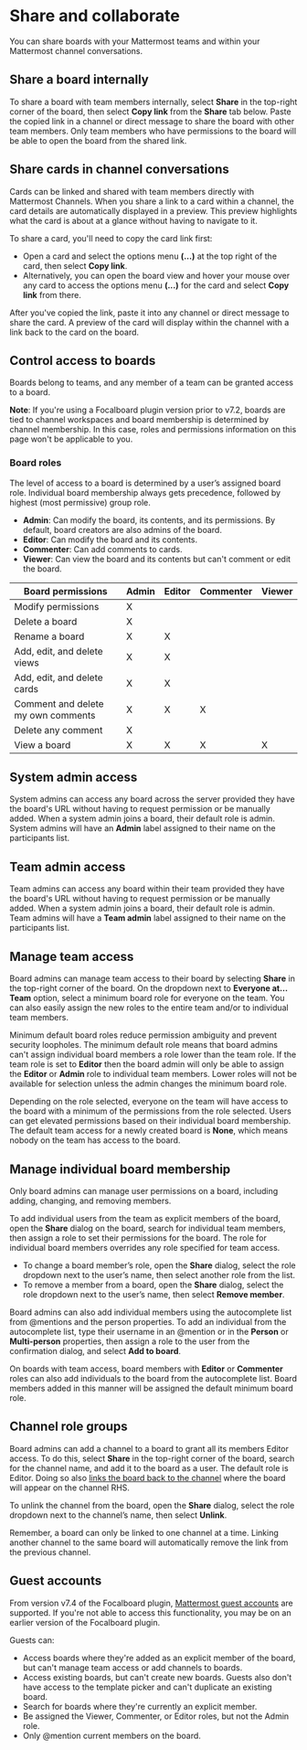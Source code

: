 # Share and collaborate

You can share boards with your Mattermost teams and within your Mattermost channel conversations.

## Share a board internally

To share a board with team members internally, select **Share** in the top-right corner of the board, then select **Copy link** from the **Share** tab below. Paste the copied link in a channel or direct message to share the board with other team members. Only team members who have permissions to the board will be able to open the board from the shared link.

## Share cards in channel conversations

Cards can be linked and shared with team members directly with Mattermost Channels. When you share a link to a card within a channel, the card details are automatically displayed in a preview. This preview highlights what the card is about at a glance without having to navigate to it.

To share a card, you'll need to copy the card link first:

- Open a card and select the options menu **(...)** at the top right of the card, then select **Copy link**.
- Alternatively, you can open the board view and hover your mouse over any card to access the options menu **(...)** for the card and select **Copy link** from there.

After you've copied the link, paste it into any channel or direct message to share the card. A preview of the card will display within the channel with a link back to the card on the board.

## Control access to boards

Boards belong to teams, and any member of a team can be granted access to a board.

**Note**: If you're using a Focalboard plugin version prior to v7.2, boards are tied to channel workspaces and board membership is determined by channel membership. In this case, roles and permissions information on this page won't be applicable to you.

### Board roles

The level of access to a board is determined by a user’s assigned board role. Individual board membership always gets precedence, followed by highest (most permissive) group role.

- **Admin**: Can modify the board, its contents, and its permissions. By default, board creators are also admins of the board.
- **Editor**: Can modify the board and its contents.
- **Commenter**: Can add comments to cards.
- **Viewer**: Can view the board and its contents but can't comment or edit the board.

| **Board permissions**              | **Admin** | **Editor** | **Commenter** | **Viewer** |
|------------------------------------|-----------|------------|---------------|------------|
| Modify permissions                 |     X     |            |               |            |
| Delete a board                     |     X     |            |               |            |
| Rename a board                     |     X     |     X      |               |            |
| Add, edit, and delete views        |     X     |     X      |               |            |
| Add, edit, and delete cards        |     X     |     X      |               |            |
| Comment and delete my own comments |     X     |     X      |       X       |            |
| Delete any comment                 |     X     |            |               |            |
| View a board                       |     X     |     X      |       X       |     X      |

## System admin access

System admins can access any board across the server provided they have the board's URL without having to request permission or be manually added. When a system admin joins a board, their default role is admin. System admins will have an **Admin** label assigned to their name on the participants list.

## Team admin access

Team admins can access any board within their team provided they have the board's URL without having to request permission or be manually added. When a system admin joins a board, their default role is admin. Team admins will have a **Team admin** label assigned to their name on the participants list.

## Manage team access

Board admins can manage team access to their board by selecting **Share** in the top-right corner of the board. On the dropdown next to **Everyone at… Team** option, select a minimum board role for everyone on the team. You can also easily assign the new roles to the entire team and/or to individual team members.

Minimum default board roles reduce permission ambiguity and prevent security loopholes. The minimum default role means that board admins can't assign individual board members a role lower than the team role. If the team role is set to **Editor** then the board admin will only be able to assign the **Editor** or **Admin** role to individual team members. Lower roles will not be available for selection unless the admin changes the minimum board role.

Depending on the role selected, everyone on the team will have access to the board with a minimum of the permissions from the role selected. Users can get elevated permissions based on their individual board membership. The default team access for a newly created board is **None**, which means nobody on the team has access to the board.

## Manage individual board membership

Only board admins can manage user permissions on a board, including adding, changing, and removing members.

To add individual users from the team as explicit members of the board, open the **Share** dialog on the board, search for individual team members, then assign a role to set their permissions for the board. The role for individual board members overrides any role specified for team access.

- To change a board member’s role, open the **Share** dialog, select the role dropdown next to the user’s name, then select another role from the list.
- To remove a member from a board, open the **Share** dialog, select the role dropdown next to the user’s name, then select **Remove member**.

Board admins can also add individual members using the autocomplete list from @mentions and the person properties. To add an individual from the autocomplete list, type their username in an @mention or in the **Person** or **Multi-person** properties, then assign a role to the user from the confirmation dialog, and select **Add to board**.

On boards with team access, board members with **Editor** or **Commenter** roles can also add individuals to the board from the autocomplete list. Board members added in this manner will be assigned the default minimum board role.

## Channel role groups

Board admins can add a channel to a board to grant all its members Editor access. To do this, select **Share** in the top-right corner of the board, search for the channel name, and add it to the board as a user. The default role is Editor. Doing so also [links the board back to the channel](link-boards-to-mattermost-channels) where the board will appear on the channel RHS.

To unlink the channel from the board, open the **Share** dialog, select the role dropdown next to the channel’s name, then select **Unlink**.

Remember, a board can only be linked to one channel at a time. Linking another channel to the same board will automatically remove the link from the previous channel.

## Guest accounts

From version v7.4 of the Focalboard plugin, [Mattermost guest accounts](https://docs.mattermost.com/onboard/guest-accounts.html#guest-accounts) are supported. If you're not able to access this functionality, you may be on an earlier version of the Focalboard plugin.

Guests can:

- Access boards where they're added as an explicit member of the board, but can't manage team access or add channels to boards.
- Access existing boards, but can't create new boards. Guests also don't have access to the template picker and can't duplicate an existing board.
- Search for boards where they're currently an explicit member.
- Be assigned the Viewer, Commenter, or Editor roles, but not the Admin role.
- Only @mention current members on the board.
